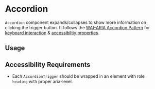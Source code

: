 # Accordion

`Accordion` component expands/collapses to show more information on clicking the
trigger button. It follows the
[WAI-ARIA Accordion Pattern](https://www.w3.org/TR/wai-aria-practices-1.2/#accordion)
for
[keyboard interaction](https://www.w3.org/TR/wai-aria-practices-1.2/#keyboard-interaction)
&
[accessibiltiy properties](https://www.w3.org/TR/wai-aria-practices-1.2/#wai-aria-roles-states-and-properties).

<!-- INJECT_TOC -->

## Usage

<!-- IMPORT_EXAMPLE src/accordion/stories/__js/AccordionBasic.component.jsx -->

<!-- CODESANDBOX
link_title: Accordion Basic - Open on Sandbox
js: src/accordion/stories/__js/AccordionBasic.component.jsx
-->

<!-- CODESANDBOX
link_title: Accordion Styled - Open on Sandbox
js: src/accordion/stories/__js/AccordionStyled.component.jsx
css: src/accordion/stories/AccordionStyled.css
-->

## Accessibility Requirements

- Each `AccordionTrigger` should be wrapped in an element with role `heading`
  with proper aria-level.

<!-- INJECT_COMPOSITION src/accordion -->

<!-- INJECT_PROPS src/accordion -->
